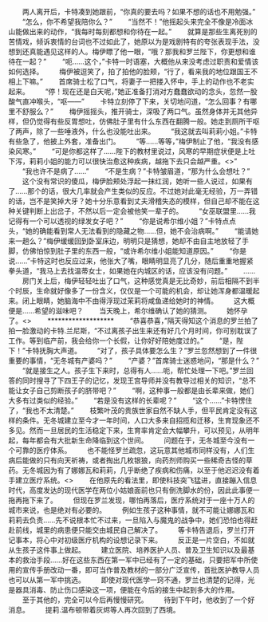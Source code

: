 　　两人离开后，卡特凑到她跟前，“你真的要去吗？如果不想的话也不用勉强。”
　　“怎么，你不希望我陪你么？”
　　“当然不！”他摇起头来完全不像是冷面冰山能做出来的动作，“我每时每刻都想和你待在一起。”
　　就算是那些生离死别的苦情戏，倾诉衷情的台词也不过如此了，她原以为是戏剧特有的夸张表现手法，没想到还真能遇见这样的人。梅伊瞟了他一眼，“哦？那我和罗兰陛下，你更想和谁待在一起？”
　　“呃……这个，”卡特一时语塞，大概他从来没考虑过职责和爱情该如何选择。
　　梅伊被逗笑了，拍了拍他的脸颊，“行了，看来我的地位跟国王不相上下嘛。”
　　首席骑士松了口气，将妻子一把搂入怀中，手上的动作也不老实起来。
　　“停！现在还是白天呢，”她正准备打消对方蠢蠢欲动的念头，忽然一股酸气直冲喉头，“呕——”
　　卡特立刻停了下来，关切地问道，“怎么回事？有哪里不舒服么？”
　　梅伊摇摇头，推开骑士，深吸了两口气。虽然身体并无其他异样，但仍觉得有些反胃想吐，仿佛肚子里有什么东西在翻腾一般。她走到厕所干呕了两声，除了一些唾液外，什么也没能吐出来。
　　“我这就去叫莉莉小姐。”卡特有些急了，他披上外套，准备出门。
　　“等……等等，”梅伊制止了他，“我没有感染风寒。”
　　“可是你都这样了……陛下的教材里说过，风寒的早期症状便是上吐下泻，莉莉小姐的能力可以很快治愈这种疾病，越拖下去只会越严重。<>”
　　“我也许不是病了……”
　　“不是生病？”卡特皱眉道，“那为什么会想吐？”
　　这个没有常识的傻瓜，梅伊脸颊处浮起一抹红润，她听一些人说过，如果有了……那个的话，很大几率就会产生类似的反应。不过她对此毫无经验，万一弄错的话，岂不是笑掉大牙？她十分乐意看到丈夫滑稽失态的模样，但自己却不能在这种关键判断上出岔子，不然以后一定会被他笑一辈子的。
　　“女巫联盟里……我记得有一个可以透视的绿发女子吧？”
　　“你是说希尔维小姐？”卡特点点头，“她的确能看到常人无法看到的隐藏之物……但，她不会治病啊。”
　　“能请她来一趟么？”梅伊缓缓回到卧室床边，明明只是猜想，她却不由自主地放轻了手脚，仿佛怕惊到肚子里的东西一般，“或许希尔维小姐能知道原因。”
　　“你是说……”卡特这时也反应过来，他张大了嘴，眼睛明显亮了几分，随后重重地握紧拳头道，“我马上去找温蒂女士，如果她在内城区的话，应该没有问题。”
　　……
　　房门关上后，梅伊轻轻吐出了口气，这种感觉真是无比奇妙，前后相隔不到半个时辰，生命就好像多了一份含义，仅仅是一个可能的机会，却让她浑身都温暖起来。闭上眼睛，她脑海中不由得浮现过茉莉将咸鱼递给她时的神情。
　　这大概便是……希望的滋味吧？
　　当天晚上，希尔维确认了她的猜测。
　　她怀孕了。<>
　　*******************
　　“恭喜恭喜，”隔天得知这个消息的罗兰拍了拍一脸激动的卡特.兰尼斯，“不过离孩子出生来还有好几个月时间，你可别耽误了工作。等到临产前，我会给你一个长假，让你好好陪她度过的。”
　　“是，陛下！”卡特抚胸大声道。
　　“对了，孩子具体要怎么生？”罗兰忽然想到了一件很重要的事情，“无冬城有产婆吗？”
　　“产婆？”首席骑士迷惑地问，“那是什么？”
　　“就是接生之人。孩子生下来时，总得有人……呃，帮忙处理一下吧。”罗兰回答的同时搜寻了下四王子的记忆，发现王宫导师并没有教导过相关的知识，“总不能让女子自己剪断孩子的脐带吧？”
　　“啊，这种事一般都是由长辈来做，她们大多有过类似的经验。”
　　“若是没有这样的长辈呢？”
　　“这个……”卡特愣住了，“我也不太清楚。”
　　枝繁叶茂的贵族世家自然不缺人手，但平民肯定没有这样的条件。无冬城建立至今才一年时间，人口大多来自招揽和迁移，生育现象还不多见。然而一旦居民的生活稳定下来，生育率肯定会大幅攀升，可以预见，从明年起，每年都会有大批新生命降临到这个世间。
　　问题在于，无冬城至今没有一个可靠的医疗体系。
　　也不能怪罗兰疏忽，这玩意其他城市同样没有，人们生病后能做的只有向天祈祷，或者掏出几枚银狼，向药剂师购买一些稀奇古怪的草药。无冬城因为有了娜娜瓦和莉莉，几乎断绝了疾病和伤痛，以至于他迟迟没有着手建立医疗系统。<>
　　在他原先的看法里，即使科技突飞猛进，直接蹦入信息时代，高度发达的现代医学在两位小姑娘面前也只有倒洗脚水的份，因此此事便一拖再拖下来了。
　　但现在罗兰发现，哪怕再落后，医疗系统对于一座十万人的城市来说，也是绝对有必要的。
　　例如生孩子这种事情，就不可能让娜娜瓦和莉莉去负责……先不说根本忙不过来，一旦陷入与魔鬼的战争中，她们恐怕也得赶赴前线，城里的病患便只能交由城民自己解决了。
　　等卡特告退后，罗兰打开记事本，将心中对初级医疗机构的设想记录下来。
　　反正是一片空白，不如就从生孩子这件事上做起。
　　建立医院、培养医护人员、普及卫生知识以及最基本的救治手段……好在这些东西在第一军中已经有了一定的基础，只要把军中所使用的宣传手册改动一番，即可当作普及教材的一部分广泛宣传，首批医护教导人员也可以从第一军中挑选。
　　即使对现代医学一窍不通，罗兰也清楚的记得，光是器具消毒、防止伤口感染这一项，便能在今后的接生中起到多大的作用。
　　至于其他的，完全可以今后再慢慢研究。
　　待到下午时，他收到了一个好消息。
　　提莉.温布顿带着灰烬等人再次回到了西境。